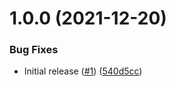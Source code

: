 # 1.0.0 (2021-12-20)


### Bug Fixes

* Initial release ([#1](https://github.com/Unsupervisedcom/release-config-template/issues/1)) ([540d5cc](https://github.com/Unsupervisedcom/release-config-template/commit/540d5cc29eb46a36720a7a0c9c11795fc3463fca))
